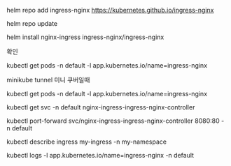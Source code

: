 
helm repo add ingress-nginx https://kubernetes.github.io/ingress-nginx

helm repo update

helm install nginx-ingress ingress-nginx/ingress-nginx


확인 

kubectl get pods -n default -l app.kubernetes.io/name=ingress-nginx



minikube tunnel 미니 쿠버일때 


kubectl get pods -n default -l app.kubernetes.io/name=ingress-nginx

kubectl get svc -n default nginx-ingress-ingress-nginx-controller


kubectl port-forward svc/nginx-ingress-ingress-nginx-controller 8080:80 -n default  


kubectl describe ingress my-ingress -n my-namespace


kubectl logs -l app.kubernetes.io/name=ingress-nginx -n default
